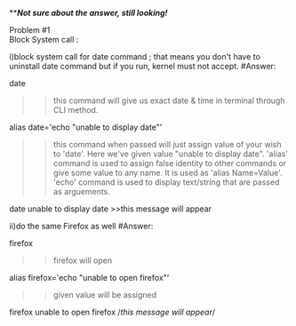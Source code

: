 *************Not sure about the answer, still looking!***********

Problem #1   
Block System call : 

i)block system call for date command ; that means you don't have to uninstall date command but if you run, kernel must not accept.
#Answer:

date 
>> this command will give us exact date & time in terminal through CLI method.

 alias date='echo "unable to display date"'
>> this command when passed will just assign value of your wish to 'date'. Here we've given value "unable to display date".
>> 'alias' command is used to assign false identity to other commands or give some value to any name. It is used as 'alias Name=Value'.
>> 'echo' command is used to display text/string that are passed as arguements.

 date
unable to display date >>this message will appear

ii)do the same Firefox as well
#Answer:
 
 firefox 
>>firefox will open

 alias firefox='echo "unable to open firefox"'
>>given value will be assigned

 firefox
unable to open firefox /*this message will appear*/
